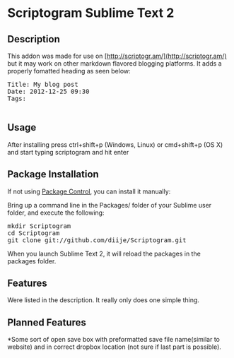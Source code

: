 Scriptogram Sublime Text 2
================================
Description
------------
This addon was made for use on [http://scriptogr.am/](http://scriptogr.am/) but it may work on other markdown flavored blogging platforms.  It adds a properly fomatted heading as seen below:  
<pre>Title: My blog post
Date: 2012-12-25 09:30
Tags: 

</pre>  

Usage  
-------
After installing press ctrl+shift+p (Windows, Linux) or cmd+shift+p (OS X) and start typing scriptogram and hit enter

Package Installation  
---------------------
If not using [Package Control](http://wbond.net/sublime_packages/package_control), you can install it manually:

Bring up a command line in the Packages/ folder of your Sublime user folder, and execute the following:

<pre>mkdir Scriptogram 
cd Scriptogram 
git clone git://github.com/diije/Scriptogram.git
</pre>
When you launch Sublime Text 2, it will reload the packages in the packages folder.  

Features
---------
Were listed in the description.  It really only does one simple thing.

Planned Features
-----------------
*Some sort of open save box with preformatted save file name(similar to website) and in correct dropbox location (not sure if last part is possible).
